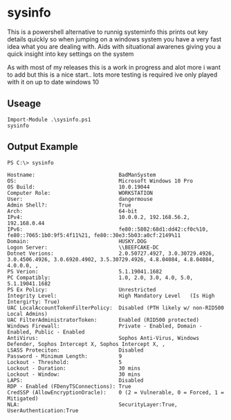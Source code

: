 # sysinfo

This is a powershell alternative to runnig systeminfo this prints out key details quickly so when jumping on a windows system you have a very fast idea what you are dealing with. Aids with situational awarenes giving you a quick insight into key settings on the system 

As with most of my releases this is a work in progress and alot more i want to add but this is a nice start..  lots more testing is required ive only played with it on up to date windows 10 

## Useage 

```
Import-Module .\sysinfo.ps1
sysinfo
```

## Output Example 

```
PS C:\> sysinfo

Hostname:                           BadManSystem
OS:                                 Microsoft Windows 10 Pro
OS Build:                           10.0.19044
Computer Role:                      WORKSTATION
User:                               dangermouse
Admin Shell?:                       True
Arch:                               64-bit
IPv4:                               10.0.0.2, 192.168.56.2, 192.168.0.44
IPv6:                               fe80::5802:68d1:dd42:cf0c%10, fe80::7065:1b0:9f5:4f11%21, fe80::30e3:5b03:a0cf:2149%11
Domain:                             HUSKY.DOG
Logon Server:                       \\BEEFCAKE-DC
Dotnet Verions:                     2.0.50727.4927, 3.0.30729.4926, 3.0.4506.4926, 3.0.6920.4902, 3.5.30729.4926, 4.8.04084, 4.8.04084, 4.0.0.0, ,
PS Verion:                          5.1.19041.1682
PC Compatibly:                      1.0, 2.0, 3.0, 4.0, 5.0, 5.1.19041.1682
PS Ex Policy:                       Unrestricted
Integrity Level:                    High Mandatory Level   (Is High Intergirty: True)
UAC LocalAccountTokenFilterPolicy:  Disabled (PTH likely w/ non-RID500 Local Admins)
UAC FilterAdministratorToken:       Enabled (RID500 protected)
Windows Firewall:                   Private - Enabled, Domain - Enabled, Public - Enabled
AntiVirus:                          Sophos Anti-Virus, Windows Defender, Sophos Intercept X, Sophos Intercept X, ,
LSASS Proteciton:                   Disabled
Password - Minimum Length:          9
Lockout - Threshold:                5
Lockout - Duration:                 30 mins
Lockout - Window:                   30 mins
LAPS:                               Disabled
RDP - Enabled (FDenyTSConnections): True
CredSSP (AllowEncryptionOracle):    0 (2 = Vulnerable, 0 = Forced, 1 = Mitigated)
NLA:                                SecurityLayer:True, UserAuthentication:True
```